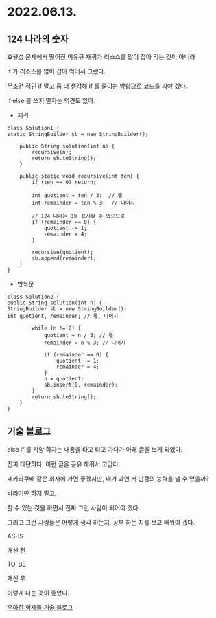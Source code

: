 # 2022.06.13.

## 124 나라의 숫자

효율성 문제에서 떨어진 이유규 재귀가 리소스를 많이 잡아 먹는 것이 아니라

if 가 리소스를 많이 잡아 먹어서 그랬다.

무조건 적인 if 말고 좀 더 생각해 if 를 줄이는 방향으로 코드를 짜야 겠다.

if else 를 쓰지 말자는 의견도 있다.

* 재귀

```
class Solution1 {
static StringBuilder sb = new StringBuilder();

    public String solution(int n) {
        recursive(n);
        return sb.toString();
    }

    public static void recursive(int ten) {
        if (ten == 0) return;

        int quotient = ten / 3;  // 몫
        int remainder = ten % 3;  // 나머지

        // 124 나라는 0을 표시할 수 없으므로
        if (remainder == 0) {
            quotient -= 1;
            remainder = 4;
        }

        recursive(quotient);
        sb.append(remainder);
    }
}
```

* 반복문

```
class Solution2 {
public String solution(int n) {
StringBuilder sb = new StringBuilder();
int quotient, remainder; // 몫, 나머지

        while (n != 0) {
            quotient = n / 3; // 몫
            remainder = n % 3; // 나머지

            if (remainder == 0) {
                quotient -= 1;
                remainder = 4;
            }
            n = quotient;
            sb.insert(0, remainder);
        }
        return sb.toString();
    }
}
```

## 기술 블로그

else if 를 지양 하자는 내용을 타고 타고 가다가 아래 글을 보게 되었다.

진짜 대단하다. 이런 글을 공유 해줘서 고맙다.

네카라쿠배 같은 회사에 가면 좋겠지만, 내가 과연 저 만큼의 능력을 낼 수 있을까?

바라기만 하지 말고,

할 수 있는 것을 하면서 진짜 그런 사람이 되어야 겠다.

그리고 그런 사람들은 어떻게 생각 하는지, 공부 하는 지를 보고 배워야 겠다.

AS-IS

개선 전

TO-BE

개선 후

이렇게 나눈 것이 좋았다.

[우아한 형제들 기술 블로그](https://techblog.woowahan.com/7828/)
